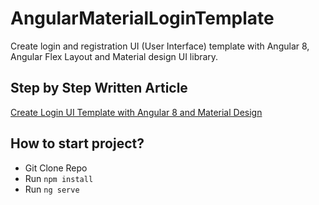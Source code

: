 # AngularMaterialLoginTemplate

Create login and registration UI (User Interface) template with Angular 8, Angular Flex Layout and Material design UI library.

## Step by Step Written Article
[Create Login UI Template with Angular 8 and Material Design](https://www.positronx.io/create-login-ui-template-with-angular-8-material-design/)

## How to start project?
- Git Clone Repo
- Run `npm install`
- Run `ng serve`
